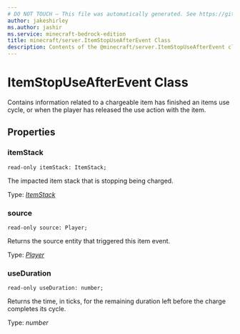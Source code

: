 ```yaml
---
# DO NOT TOUCH — This file was automatically generated. See https://github.com/mojang/minecraftapidocsgenerator to modify descriptions, examples, etc.
author: jakeshirley
ms.author: jashir
ms.service: minecraft-bedrock-edition
title: minecraft/server.ItemStopUseAfterEvent Class
description: Contents of the @minecraft/server.ItemStopUseAfterEvent class.
---
```

# ItemStopUseAfterEvent Class

Contains information related to a chargeable item has finished an items use cycle, or when the player has released the use action with the item.

## Properties

### **itemStack**
`read-only itemStack: ItemStack;`

The impacted item stack that is stopping being charged.

Type: [*ItemStack*](ItemStack.md)

### **source**
`read-only source: Player;`

Returns the source entity that triggered this item event.

Type: [*Player*](Player.md)

### **useDuration**
`read-only useDuration: number;`

Returns the time, in ticks, for the remaining duration left before the charge completes its cycle.

Type: *number*
